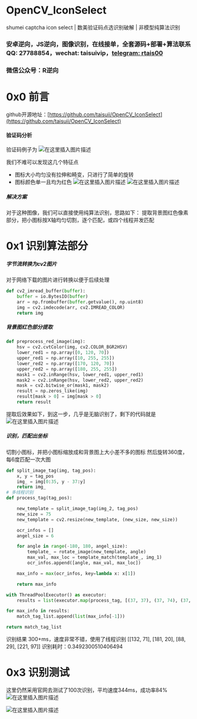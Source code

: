 # OpenCV_IconSelect
shumei captcha icon select | 数美验证码点选识别破解 | 非模型纯算法识别
### 安卓逆向，JS逆向，图像识别，在线接单，全套源码+部署+算法联系QQ: 27788854，wechat: taisuivip，[telegram: rtais00](https://t.me/rtais00)
### 微信公众号：R逆向
# 0x0 前言
github开源地址：[https://github.com/taisuii/OpenCV_IconSelect](https://github.com/taisuii/OpenCV_IconSelect)
#### 验证码分析
验证码例子为
![在这里插入图片描述](https://i-blog.csdnimg.cn/direct/e4579b61e5e84897a68a1c674d2d73fb.png)

我们不难可以发现这几个特征点

 - 图标大小均匀没有拉伸和畸变，只进行了简单的旋转
 - 图标颜色单一且均为红色
![在这里插入图片描述](https://i-blog.csdnimg.cn/direct/d0d427acc2d142f58f23eab8760a776c.png)
![在这里插入图片描述](https://i-blog.csdnimg.cn/direct/88613406699f41fa920a2babf728abdd.png)

##### 解决方案
对于这种图像，我们可以直接使用纯算法识别，思路如下：
提取背景图红色像素部分，把小图标按X轴均匀切割，逐个匹配，或四个线程并发匹配
# 0x1 识别算法部分
##### 字节流转换为cv2图片
对于网络下载的图片进行转换以便于后续处理
```python
def cv2_imread_buffer(buffer):
    buffer = io.BytesIO(buffer)
    arr = np.frombuffer(buffer.getvalue(), np.uint8)
    img = cv2.imdecode(arr, cv2.IMREAD_COLOR)
    return img
```
##### 背景图红色部分提取
```python
def preprocess_red_image(img):
    hsv = cv2.cvtColor(img, cv2.COLOR_BGR2HSV)
    lower_red1 = np.array([0, 120, 70])
    upper_red1 = np.array([10, 255, 255])
    lower_red2 = np.array([170, 120, 70])
    upper_red2 = np.array([180, 255, 255])
    mask1 = cv2.inRange(hsv, lower_red1, upper_red1)
    mask2 = cv2.inRange(hsv, lower_red2, upper_red2)
    mask = cv2.bitwise_or(mask1, mask2)
    result = np.zeros_like(img)
    result[mask > 0] = img[mask > 0]
    return result
```
提取后效果如下，到这一步，几乎是无脑识别了，剩下的代码就是
![在这里插入图片描述](https://i-blog.csdnimg.cn/direct/90293321d802428fafa945a1124bfce6.png)
##### 识别，匹配出坐标
切割小图标，并把小图标缩放成和背景图上大小差不多的图标
然后旋转360度，每6度匹配一次大图
```python
def split_image_tag(img, tag_pos):
    x, y = tag_pos
    img_ = img[0:35, y - 37:y]
    return img_
# 多线程识别
def process_tag(tag_pos):

    new_template = split_image_tag(img_2, tag_pos)
    new_size = 75
    new_template = cv2.resize(new_template, (new_size, new_size))

    ocr_infos = []
    angel_size = 6

    for angle in range(-180, 180, angel_size):
        template_ = rotate_image(new_template, angle)
        max_val, max_loc = template_match(template_, img_1)
        ocr_infos.append([angle, max_val, max_loc])

    max_info = max(ocr_infos, key=lambda x: x[1])

    return max_info

with ThreadPoolExecutor() as executor:
    results = list(executor.map(process_tag, [(37, 37), (37, 74), (37, 111), (37, 148)]))

for max_info in results:
    match_tag_list.append(list(max_info[-1]))

return match_tag_list
```
识别结果 300+ms，速度非常不错，使用了线程识别
	[[132, 71], [181, 20], [88, 29], [221, 97]]
	识别耗时：0.3492300510406494
# 0x3 识别测试
这里仍然采用官网去测试了100次识别，平均速度344ms，成功率84%
![在这里插入图片描述](https://i-blog.csdnimg.cn/direct/8bd1d1e62a9e427da065f58a07b5b2fe.png)

![在这里插入图片描述](https://i-blog.csdnimg.cn/direct/ed6e3800c3a74745b9e22c43a71336d7.png)
